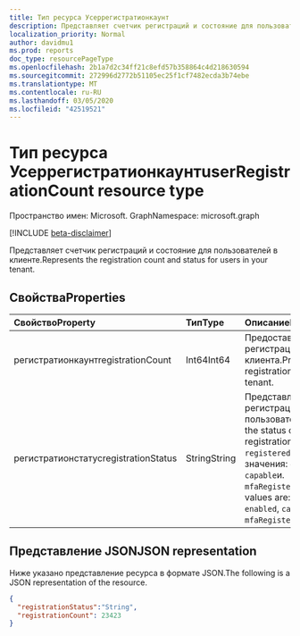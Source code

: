 ```yaml
---
title: Тип ресурса Усеррегистратионкаунт
description: Представляет счетчик регистраций и состояние для пользователей в клиенте.
localization_priority: Normal
author: davidmu1
ms.prod: reports
doc_type: resourcePageType
ms.openlocfilehash: 2b1a7d2c34ff21c8efd57b358864c4d218630594
ms.sourcegitcommit: 272996d2772b51105ec25f1cf7482ecda3b74ebe
ms.translationtype: MT
ms.contentlocale: ru-RU
ms.lasthandoff: 03/05/2020
ms.locfileid: "42519521"
---
```

# <a name="userregistrationcount-resource-type"></a><span data-ttu-id="e4013-103">Тип ресурса Усеррегистратионкаунт</span><span class="sxs-lookup"><span data-stu-id="e4013-103">userRegistrationCount resource type</span></span>

<span data-ttu-id="e4013-104">Пространство имен: Microsoft. Graph</span><span class="sxs-lookup"><span data-stu-id="e4013-104">Namespace: microsoft.graph</span></span>

[!INCLUDE [beta-disclaimer](../../includes/beta-disclaimer.md)]

<span data-ttu-id="e4013-105">Представляет счетчик регистраций и состояние для пользователей в клиенте.</span><span class="sxs-lookup"><span data-stu-id="e4013-105">Represents the registration count and status for users in your tenant.</span></span>

## <a name="properties"></a><span data-ttu-id="e4013-106">Свойства</span><span class="sxs-lookup"><span data-stu-id="e4013-106">Properties</span></span>

| <span data-ttu-id="e4013-107">Свойство</span><span class="sxs-lookup"><span data-stu-id="e4013-107">Property</span></span>     | <span data-ttu-id="e4013-108">Тип</span><span class="sxs-lookup"><span data-stu-id="e4013-108">Type</span></span>        | <span data-ttu-id="e4013-109">Описание</span><span class="sxs-lookup"><span data-stu-id="e4013-109">Description</span></span> |
|:-------------|:------------|:------------|
| <span data-ttu-id="e4013-110">регистратионкаунт</span><span class="sxs-lookup"><span data-stu-id="e4013-110">registrationCount</span></span> | <span data-ttu-id="e4013-111">Int64</span><span class="sxs-lookup"><span data-stu-id="e4013-111">Int64</span></span> | <span data-ttu-id="e4013-112">Предоставляет счетчик регистраций для клиента.</span><span class="sxs-lookup"><span data-stu-id="e4013-112">Provides the registration count for your tenant.</span></span> |
| <span data-ttu-id="e4013-113">регистратионстатус</span><span class="sxs-lookup"><span data-stu-id="e4013-113">registrationStatus</span></span> | <span data-ttu-id="e4013-114">String</span><span class="sxs-lookup"><span data-stu-id="e4013-114">String</span></span> | <span data-ttu-id="e4013-115">Представляет состояние регистрации пользователя.</span><span class="sxs-lookup"><span data-stu-id="e4013-115">Represents the status of user registration.</span></span> <span data-ttu-id="e4013-116">`registered`Возможные значения: `enabled`,, `capable`и. `mfaRegistered`</span><span class="sxs-lookup"><span data-stu-id="e4013-116">Possible values are: `registered`, `enabled`, `capable`, and `mfaRegistered`.</span></span> |

## <a name="json-representation"></a><span data-ttu-id="e4013-117">Представление JSON</span><span class="sxs-lookup"><span data-stu-id="e4013-117">JSON representation</span></span>

<span data-ttu-id="e4013-118">Ниже указано представление ресурса в формате JSON.</span><span class="sxs-lookup"><span data-stu-id="e4013-118">The following is a JSON representation of the resource.</span></span>

<!-- {
  "blockType": "resource",
  "optionalProperties": [

  ],
  "@odata.type": "microsoft.graph.userRegistrationCount",
  "baseType": null
}-->

```json
{ 
  "registrationStatus":"String", 
  "registrationCount": 23423
}
```

<!-- uuid: 16cd6b66-4b1a-43a1-adaf-3a886856ed98
2019-02-04 14:57:30 UTC -->
<!-- {
  "type": "#page.annotation",
  "description": "userRegistrationCount resource",
  "keywords": "",
  "section": "documentation",
  "tocPath": ""
}-->